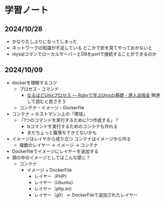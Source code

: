 # 学習ノート
## 2024/10/28
- かなり久しぶりになってしまった
- ネットワークの知識が不足している どこかで折を見てやっておかないと
- mysqlコマンでローカルサーバーとDBをportで接続することができるのか

## 2024/10/09
- dockerを理解するコツ
  - プロセス・コマンド
    - [なるほどUnixプロセス ― Rubyで学ぶUnixの基礎 - 達人出版会](https://tatsu-zine.com/books/naruhounix) 関連して読むと良さそう
  - コンテナ・イメージ・Dockerfile
- コンテナ = ホストマシン上の「領域」
  - 「1つのコマンドを実行するために1つ作成する」？
    - lsコマンドを実行するためのコンテナも作れる
    - まだちょっと腹落ちできてないかも
- イメージはレイヤから成り立つ コンテナはイメージから作る
  - 複数のレイヤー → イメージ → コンテナ
- Dockerfileでイメージにレイヤーを追加する
- 頭の中のイメージとしてはこんな感じ？
  - コンテナ
    - イメージ + DockerFile
      - レイヤー（PHP）
      - レイヤー（Ubuntu）
      - レイヤー（php.ini）
      - レイヤー（git） ← DockerFileで追加されたレイヤー
